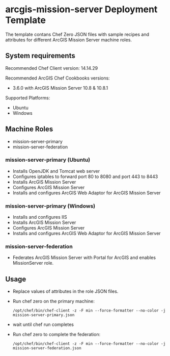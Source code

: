 # arcgis-mission-server Deployment Template

The template contans Chef Zero JSON files with sample recipes and attributes for different ArcGIS Mission Server machine roles.

## System requirements

Recommended Chef Client version: 14.14.29

Recommended ArcGIS Chef Cookbooks versions:

* 3.6.0 with ArcGIS Mission Server 10.8 & 10.8.1

Supported Platforms:

* Ubuntu
* Windows

## Machine Roles

* mission-server-primary
* mission-server-federation

### mission-server-primary (Ubuntu)

* Installs OpenJDK and Tomcat web server
* Configures iptables to forward port 80 to 8080 and port 443 to 8443
* Installs ArcGIS Mission Server
* Configures ArcGIS Mission Server
* Installs and configures ArcGIS Web Adaptor for ArcGIS Mission Server

### mission-server-primary (Windows)

* Installs and configures IIS
* Installs ArcGIS Mission Server
* Configures ArcGIS Mission Server
* Installs and configures ArcGIS Web Adaptor for ArcGIS Mission Server

### mission-server-federation

* Federates ArcGIS Mission Server with Portal for ArcGIS and enables MissionServer role.

## Usage

* Replace values of attributes in the role JSON files.
* Run chef zero on the primary machine:

  ```shell
  /opt/chef/bin/chef-client -z -F min --force-formatter --no-color -j mission-server-primary.json
  ```

* wait until chef run completes

* Run chef zero to complete the federation:

  ```shell
  /opt/chef/bin/chef-client -z -F min --force-formatter --no-color -j mission-server-federation.json
  ```
